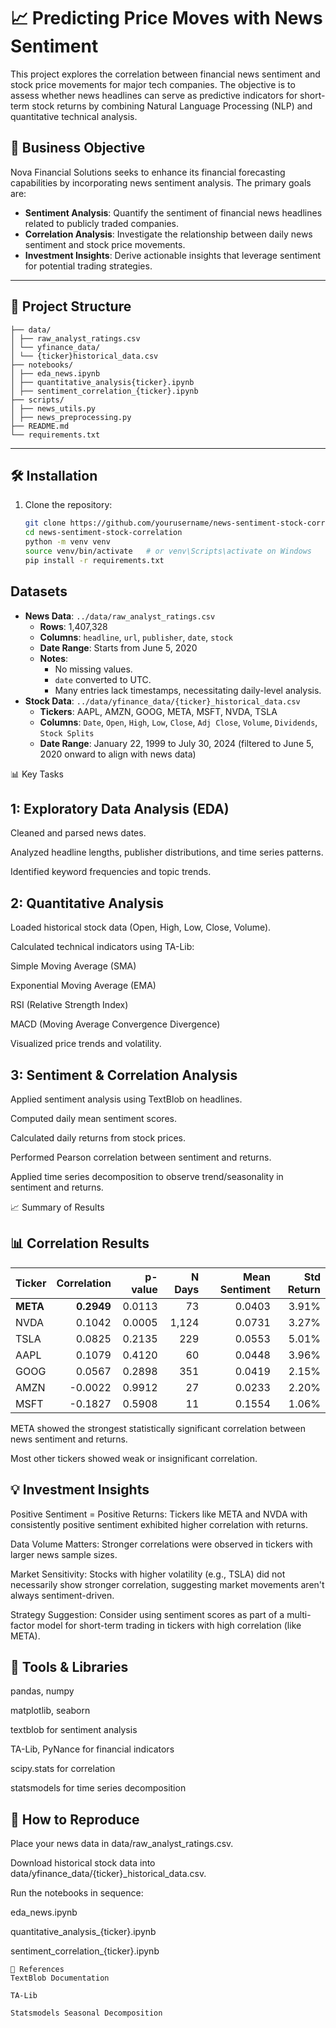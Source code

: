 # 📈 Predicting Price Moves with News Sentiment

This project explores the correlation between financial news sentiment and stock price movements for major tech companies. The objective is to assess whether news headlines can serve as predictive indicators for short-term stock returns by combining Natural Language Processing (NLP) and quantitative technical analysis.

## 🧠 Business Objective

Nova Financial Solutions seeks to enhance its financial forecasting capabilities by incorporating news sentiment analysis. The primary goals are:

- **Sentiment Analysis**: Quantify the sentiment of financial news headlines related to publicly traded companies.
- **Correlation Analysis**: Investigate the relationship between daily news sentiment and stock price movements.
- **Investment Insights**: Derive actionable insights that leverage sentiment for potential trading strategies.

---

## 📁 Project Structure
```
├── data/
│ ├── raw_analyst_ratings.csv
│ └── yfinance_data/
│ └── {ticker}historical_data.csv
├── notebooks/
│ ├── eda_news.ipynb
│ ├── quantitative_analysis{ticker}.ipynb
│ ├── sentiment_correlation_{ticker}.ipynb
├── scripts/
│ ├── news_utils.py
│ ├── news_preprocessing.py
├── README.md
└── requirements.txt
```


---

## 🛠️ Installation

1. Clone the repository:
   ```bash
   git clone https://github.com/yourusername/news-sentiment-stock-correlation.git
   cd news-sentiment-stock-correlation
   python -m venv venv
   source venv/bin/activate   # or venv\Scripts\activate on Windows
   pip install -r requirements.txt
   ```

## Datasets
- **News Data**: `../data/raw_analyst_ratings.csv`
  - **Rows**: 1,407,328
  - **Columns**: `headline`, `url`, `publisher`, `date`, `stock`
  - **Date Range**: Starts from June 5, 2020
  - **Notes**:
    - No missing values.
    - `date` converted to UTC.
    - Many entries lack timestamps, necessitating daily-level analysis.
- **Stock Data**: `../data/yfinance_data/{ticker}_historical_data.csv`
  - **Tickers**: AAPL, AMZN, GOOG, META, MSFT, NVDA, TSLA
  - **Columns**: `Date`, `Open`, `High`, `Low`, `Close`, `Adj Close`, `Volume`, `Dividends`, `Stock Splits`
  - **Date Range**: January 22, 1999 to July 30, 2024 (filtered to June 5, 2020 onward to align with news data)


📊 Key Tasks
## 1: Exploratory Data Analysis (EDA)
Cleaned and parsed news dates.

Analyzed headline lengths, publisher distributions, and time series patterns.

Identified keyword frequencies and topic trends.

## 2: Quantitative Analysis
Loaded historical stock data (Open, High, Low, Close, Volume).

Calculated technical indicators using TA-Lib:

Simple Moving Average (SMA)

Exponential Moving Average (EMA)

RSI (Relative Strength Index)

MACD (Moving Average Convergence Divergence)

Visualized price trends and volatility.

## 3: Sentiment & Correlation Analysis
Applied sentiment analysis using TextBlob on headlines.

Computed daily mean sentiment scores.

Calculated daily returns from stock prices.

Performed Pearson correlation between sentiment and returns.

Applied time series decomposition to observe trend/seasonality in sentiment and returns.


📈 Summary of Results
## 📊 Correlation Results

| Ticker | Correlation | p-value  | N Days | Mean Sentiment | Std Return |
|--------|------------:|---------:|-------:|---------------:|-----------:|
| **META** | **0.2949** | 0.0113   | 73     | 0.0403        | 3.91%      |
| NVDA   | 0.1042     | 0.0005   | 1,124  | 0.0731        | 3.27%      |
| TSLA   | 0.0825     | 0.2135   | 229    | 0.0553        | 5.01%      |
| AAPL   | 0.1079     | 0.4120   | 60     | 0.0448        | 3.96%      |
| GOOG   | 0.0567     | 0.2898   | 351    | 0.0419        | 2.15%      |
| AMZN   | -0.0022    | 0.9912   | 27     | 0.0233        | 2.20%      |
| MSFT   | -0.1827    | 0.5908   | 11     | 0.1554        | 1.06%      |

META showed the strongest statistically significant correlation between news sentiment and returns.

Most other tickers showed weak or insignificant correlation.

## 💡 Investment Insights
Positive Sentiment = Positive Returns: Tickers like META and NVDA with consistently positive sentiment exhibited higher correlation with returns.

Data Volume Matters: Stronger correlations were observed in tickers with larger news sample sizes.

Market Sensitivity: Stocks with higher volatility (e.g., TSLA) did not necessarily show stronger correlation, suggesting market movements aren't always sentiment-driven.

Strategy Suggestion: Consider using sentiment scores as part of a multi-factor model for short-term trading in tickers with high correlation (like META).


## 🔧 Tools & Libraries
pandas, numpy

matplotlib, seaborn

textblob for sentiment analysis

TA-Lib, PyNance for financial indicators

scipy.stats for correlation

statsmodels for time series decomposition

## 🧪 How to Reproduce
Place your news data in data/raw_analyst_ratings.csv.

Download historical stock data into data/yfinance_data/{ticker}_historical_data.csv.

Run the notebooks in sequence:

eda_news.ipynb

quantitative_analysis_{ticker}.ipynb

sentiment_correlation_{ticker}.ipynb

```
🔗 References
TextBlob Documentation

TA-Lib

Statsmodels Seasonal Decomposition
```
